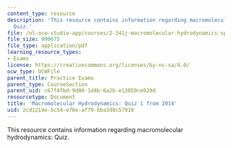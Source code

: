 ```yaml
---
content_type: resource
description: 'This resource contains information regarding macromolecular hydrodynamics:
  Quiz.'
file: /ol-ocw-studio-app/courses/2-341j-macromolecular-hydrodynamics-spring-2016/2cd1214e5c54e76eaf79bba3d8c57910_MIT2_341JS16_2014Quiz1.pdf
file_size: 999675
file_type: application/pdf
learning_resource_types:
- Exams
license: https://creativecommons.org/licenses/by-nc-sa/4.0/
ocw_type: OCWFile
parent_title: Practice Exams
parent_type: CourseSection
parent_uid: c67f4fbd-9d80-1d4b-6a2b-e13859ce029d
resourcetype: Document
title: 'Macromolecular Hydrodynamics: Quiz 1 from 2014'
uid: 2cd1214e-5c54-e76e-af79-bba3d8c57910
---
```

This resource contains information regarding macromolecular hydrodynamics: Quiz.